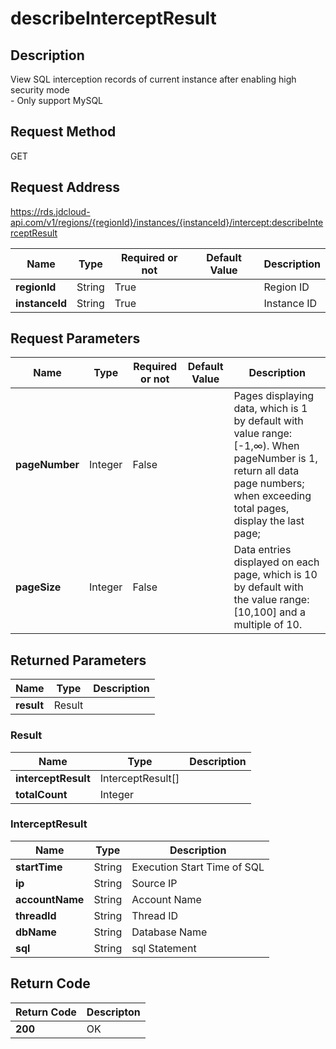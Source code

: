 # describeInterceptResult


## Description
View SQL interception records of current instance after enabling high security mode<br>- Only support MySQL

## Request Method
GET

## Request Address
https://rds.jdcloud-api.com/v1/regions/{regionId}/instances/{instanceId}/intercept:describeInterceptResult

|Name|Type|Required or not|Default Value|Description|
|---|---|---|---|---|
|**regionId**|String|True| |Region ID|
|**instanceId**|String|True| |Instance ID|

## Request Parameters
|Name|Type|Required or not|Default Value|Description|
|---|---|---|---|---|
|**pageNumber**|Integer|False| |Pages displaying data, which is 1 by default with value range: [-1,∞).   When pageNumber is 1, return all data page numbers; when exceeding total pages, display the last page;|
|**pageSize**|Integer|False| |Data entries displayed on each page, which is 10 by default with the value range: [10,100] and a multiple of 10.|


## Returned Parameters
|Name|Type|Description|
|---|---|---|
|**result**|Result| |

### Result
|Name|Type|Description|
|---|---|---|
|**interceptResult**|InterceptResult[]| |
|**totalCount**|Integer| |
### InterceptResult
|Name|Type|Description|
|---|---|---|
|**startTime**|String|Execution Start Time of SQL|
|**ip**|String|Source IP|
|**accountName**|String|Account Name|
|**threadId**|String|Thread ID|
|**dbName**|String|Database Name|
|**sql**|String|sql Statement|

## Return Code
|Return Code|Descripton|
|---|---|
|**200**|OK|
